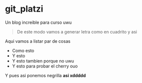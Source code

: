 # git_platzi
Un blog increible para curso uwu
> De este modo vamos a generar letra como en cuadrito y asi

Aqui vamos a listar par de cosas
* Como esto
* Y esto
* Y esto tambien porque no uwu
* Y esto para probar el cherry ouo

Y pues asi ponemos negrilla **asi xddddd**